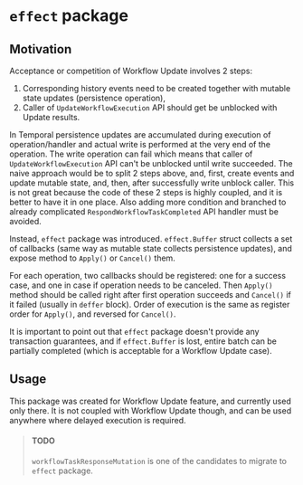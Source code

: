 # `effect` package

## Motivation
Acceptance or competition of Workflow Update involves 2 steps:
1. Corresponding history events need to be created together with mutable state updates (persistence operation),
2. Caller of `UpdateWorkflowExecution` API should get be unblocked with Update results.

In Temporal persistence updates are accumulated during execution of operation/handler and actual
write is performed at the very end of the operation. The write operation can fail which means
that caller of `UpdateWorkflowExecution` API can't be unblocked until write succeeded. The naive
approach would be to split 2 steps above, and, first, create events and update mutable state, and, then,
after successfully write unblock caller. This is not great because the code of these 2 steps is highly
coupled, and it is better to have it in one place. Also adding more condition and branched
to already complicated `RespondWorkflowTaskCompleted` API handler must be avoided. 

Instead, `effect` package was introduced. `effect.Buffer` struct collects a set of callbacks
(same way as mutable state collects persistence updates), and expose method to `Apply()` or `Cancel()`
them.

For each operation, two callbacks should be registered: one for a success case, and one in case if
operation needs to be canceled. Then `Apply()` method should be called right after first operation
succeeds and `Cancel()` if it failed (usually in `deffer` block). Order of execution is the same
as register order for `Apply()`, and reversed for `Cancel()`.

It is important to point out that `effect` package doesn't provide any transaction guarantees,
and if `effect.Buffer` is lost, entire batch can be partially completed (which is acceptable
for a Workflow Update case).  

## Usage
This package was created for Workflow Update feature, and currently used only there. It is not coupled
with Workflow Update though, and can be used anywhere where delayed execution is required. 

> #### TODO
> `workflowTaskResponseMutation` is one of the candidates to migrate to `effect` package.
